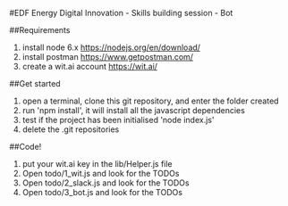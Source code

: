#EDF Energy Digital Innovation - Skills building session - Bot

##Requirements
1. install node 6.x https://nodejs.org/en/download/
2. install postman https://www.getpostman.com/
3. create a wit.ai account https://wit.ai/

##Get started
1. open a terminal, clone this git repository, and enter the folder created
2. run 'npm install', it will install all the javascript dependencies 
3. test if the project has been initialised 'node index.js'
4. delete the .git repositories

##Code!
1. put your wit.ai key in the lib/Helper.js file
2. Open todo/1_wit.js and look for the TODOs
3. Open todo/2_slack.js and look for the TODOs
4. Open todo/3_bot.js and look for the TODOs
